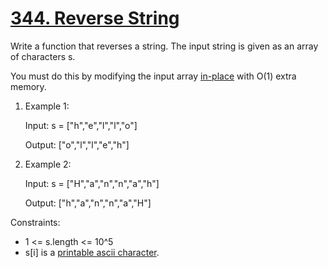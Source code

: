 # [344. Reverse String](https://leetcode.com/problems/reverse-string/)

Write a function that reverses a string.
The input string is given as an array of characters s.

You must do this by modifying the input array [in-place](https://en.wikipedia.org/wiki/In-place_algorithm) with O(1) extra memory.

1. Example 1:

    Input: s = ["h","e","l","l","o"]
    
    Output: ["o","l","l","e","h"]


2. Example 2:

    Input: s = ["H","a","n","n","a","h"]
    
    Output: ["h","a","n","n","a","H"]


Constraints:

- 1 <= s.length <= 10^5
- s[i] is a [printable ascii character](https://en.wikipedia.org/wiki/ASCII#Printable_characters).